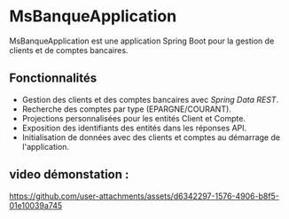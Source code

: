 
# MsBanqueApplication

MsBanqueApplication est une application Spring Boot pour la gestion de clients et de comptes bancaires.

## Fonctionnalités
- Gestion des clients et des comptes bancaires avec *Spring Data REST*.
- Recherche des comptes par type (EPARGNE/COURANT).
- Projections personnalisées pour les entités Client et Compte.
- Exposition des identifiants des entités dans les réponses API.
- Initialisation de données avec des clients et comptes au démarrage de l'application.
## video démonstation :
https://github.com/user-attachments/assets/d6342297-1576-4906-b8f5-01e10039a745

